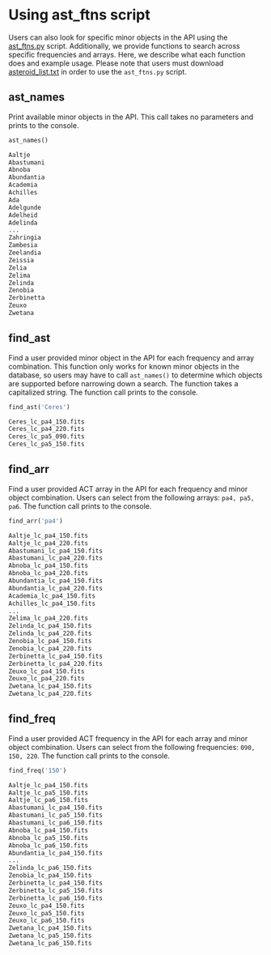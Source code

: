 # Using ast_ftns script

Users can also look for specific minor objects in the API using the [ast_ftns.py](https://github.com/ricco-hub/ASTRONAUT/blob/main/ast_ftns.py) script. Additionally, we provide functions to search across specific frequencies and arrays. Here, we describe what each function does and example usage. Please note that users must download [asteroid_list.txt](https://github.com/ricco-hub/ASTRONAUT/blob/main/asteroid_list.txt) in order to use the `ast_ftns.py` script.

## ast_names

Print available minor objects in the API. This call takes no parameters and prints to the console.

```python
ast_names()

Aaltje
Abastumani
Abnoba
Abundantia
Academia
Achilles
Ada
Adelgunde
Adelheid
Adelinda
...
Zahringia
Zambesia
Zeelandia
Zeissia
Zelia
Zelima
Zelinda
Zenobia
Zerbinetta
Zeuxo
Zwetana
```

## find_ast

Find a user provided minor object in the API for each frequency and array combination. This function only works for known minor objects in the database, so users may have to call `ast_names()` to determine which objects are supported before narrowing down a search. The function takes a capitalized string. The function call prints to the console.

```python
find_ast('Ceres')

Ceres_lc_pa4_150.fits
Ceres_lc_pa4_220.fits
Ceres_lc_pa5_090.fits
Ceres_lc_pa5_150.fits
```

## find_arr

Find a user provided ACT array in the API for each frequency and minor object combination. Users can select from the following arrays: `pa4, pa5, pa6`. The function call prints to the console.

```python
find_arr('pa4')

Aaltje_lc_pa4_150.fits
Aaltje_lc_pa4_220.fits
Abastumani_lc_pa4_150.fits
Abastumani_lc_pa4_220.fits
Abnoba_lc_pa4_150.fits
Abnoba_lc_pa4_220.fits
Abundantia_lc_pa4_150.fits
Abundantia_lc_pa4_220.fits
Academia_lc_pa4_150.fits
Achilles_lc_pa4_150.fits
...
Zelima_lc_pa4_220.fits
Zelinda_lc_pa4_150.fits
Zelinda_lc_pa4_220.fits
Zenobia_lc_pa4_150.fits
Zenobia_lc_pa4_220.fits
Zerbinetta_lc_pa4_150.fits
Zerbinetta_lc_pa4_220.fits
Zeuxo_lc_pa4_150.fits
Zeuxo_lc_pa4_220.fits
Zwetana_lc_pa4_150.fits
Zwetana_lc_pa4_220.fits
```

## find_freq

Find a user provided ACT frequency in the API for each array and minor object combination. Users can select from the following frequencies: `090, 150, 220`. The function call prints to the console.

```python
find_freq('150')

Aaltje_lc_pa4_150.fits
Aaltje_lc_pa5_150.fits
Aaltje_lc_pa6_150.fits
Abastumani_lc_pa4_150.fits
Abastumani_lc_pa5_150.fits
Abastumani_lc_pa6_150.fits
Abnoba_lc_pa4_150.fits
Abnoba_lc_pa5_150.fits
Abnoba_lc_pa6_150.fits
Abundantia_lc_pa4_150.fits
...
Zelinda_lc_pa6_150.fits
Zenobia_lc_pa4_150.fits
Zerbinetta_lc_pa4_150.fits
Zerbinetta_lc_pa5_150.fits
Zerbinetta_lc_pa6_150.fits
Zeuxo_lc_pa4_150.fits
Zeuxo_lc_pa5_150.fits
Zeuxo_lc_pa6_150.fits
Zwetana_lc_pa4_150.fits
Zwetana_lc_pa5_150.fits
Zwetana_lc_pa6_150.fits
```
